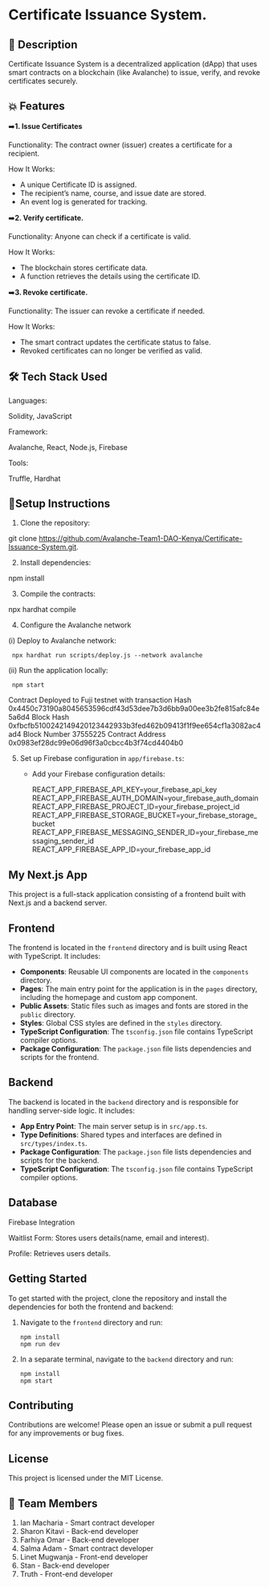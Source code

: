 # Certificate Issuance System.

## 📝 Description
Certificate Issuance System is a decentralized application (dApp) that uses smart contracts on a blockchain (like Avalanche) to issue, verify, and revoke certificates securely.

## 💥 Features

➡️**1. Issue Certificates**

Functionality: The contract owner (issuer) creates a certificate for a recipient.

How It Works:
- A unique Certificate ID is assigned.
- The recipient’s name, course, and issue date are stored.
- An event log is generated for tracking.

➡️**2. Verify certificate.**

Functionality: Anyone can check if a certificate is valid.

How It Works:
- The blockchain stores certificate data.
- A function retrieves the details using the certificate ID.

➡️**3. Revoke certificate.**

Functionality: The issuer can revoke a certificate if needed.

How It Works:
- The smart contract updates the certificate status to false.
- Revoked certificates can no longer be verified as valid.

## 🛠️ Tech Stack Used

​Languages:

Solidity, JavaScript

​Framework:

Avalanche, React, Node.js, Firebase

​Tools: 

Truffle, Hardhat

## 🚀Setup Instructions

1. ​Clone the repository:
 
  git clone https://github.com/Avalanche-Team1-DAO-Kenya/Certificate-Issuance-System.git.

2. Install dependencies:

  npm install

3. ​Compile the contracts:

  npx hardhat compile

4. Configure the Avalanche network

  (i) Deploy to Avalanche network:
 
     npx hardhat run scripts/deploy.js --network avalanche

 (ii) ​Run the application locally: 
 
     npm start

Contract Deployed to Fuji testnet with transaction Hash 0x4450c73190a8045653596cdf43d53dee7b3d6bb9a00ee3b2fe815afc84e5a6d4 Block Hash 0xfbcfb5100242149420123442933b3fed462b09413f1f9ee654cf1a3082ac4ad4 Block Number 37555225 Contract Address 0x0983ef28dc99e06d96f3a0cbcc4b3f74cd4404b0

5. Set up Firebase configuration in `app/firebase.ts`:

   - Add your Firebase configuration details:
     
     REACT_APP_FIREBASE_API_KEY=your_firebase_api_key
     REACT_APP_FIREBASE_AUTH_DOMAIN=your_firebase_auth_domain
     REACT_APP_FIREBASE_PROJECT_ID=your_firebase_project_id
     REACT_APP_FIREBASE_STORAGE_BUCKET=your_firebase_storage_bucket
     REACT_APP_FIREBASE_MESSAGING_SENDER_ID=your_firebase_messaging_sender_id
     REACT_APP_FIREBASE_APP_ID=your_firebase_app_id

## My Next.js App

This project is a full-stack application consisting of a frontend built with Next.js and a backend server. 

## Frontend

The frontend is located in the `frontend` directory and is built using React with TypeScript. It includes:

- **Components**: Reusable UI components are located in the `components` directory.
- **Pages**: The main entry point for the application is in the `pages` directory, including the homepage and custom app component.
- **Public Assets**: Static files such as images and fonts are stored in the `public` directory.
- **Styles**: Global CSS styles are defined in the `styles` directory.
- **TypeScript Configuration**: The `tsconfig.json` file contains TypeScript compiler options.
- **Package Configuration**: The `package.json` file lists dependencies and scripts for the frontend.

## Backend

The backend is located in the `backend` directory and is responsible for handling server-side logic. It includes:

- **App Entry Point**: The main server setup is in `src/app.ts`.
- **Type Definitions**: Shared types and interfaces are defined in `src/types/index.ts`.
- **Package Configuration**: The `package.json` file lists dependencies and scripts for the backend.
- **TypeScript Configuration**: The `tsconfig.json` file contains TypeScript compiler options.

## Database


Firebase Integration

Waitlist Form: Stores users details(name, email and interest).

Profile: Retrieves users details.

## Getting Started

To get started with the project, clone the repository and install the dependencies for both the frontend and backend:

1. Navigate to the `frontend` directory and run:
   ```
   npm install
   npm run dev
   ```

2. In a separate terminal, navigate to the `backend` directory and run:
   ```
   npm install
   npm start
   ```

## Contributing

Contributions are welcome! Please open an issue or submit a pull request for any improvements or bug fixes.

## License

This project is licensed under the MIT License.


## 👥 Team Members
1. Ian Macharia - Smart contract developer
2. Sharon Kitavi - Back-end developer
3. Farhiya Omar - Back-end developer
4. Salma Adam - Smart contract developer
5. Linet Mugwanja - Front-end developer
6. Stan - Back-end developer
7. Truth - Front-end developer


